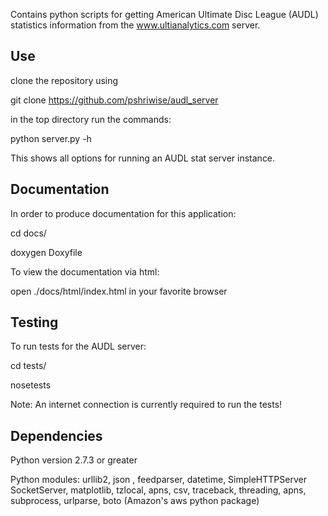 Contains python scripts for getting American Ultimate Disc League (AUDL) statistics information from the www.ultianalytics.com server.

Use
--------------

clone the repository using 

git clone https://github.com/pshriwise/audl_server

in the top directory run the commands:

python server.py -h

This shows all options for running an AUDL stat server instance.

Documentation
--------------

In order to produce documentation for this application:

cd docs/

doxygen Doxyfile

To view the documentation via html:

open ./docs/html/index.html in your favorite browser


Testing
-------

To run tests for the AUDL server:

cd tests/

nosetests

Note: An internet connection is currently required to run the tests!

Dependencies
-------------

Python version 2.7.3 or greater 

Python modules: urllib2, json , feedparser, datetime, SimpleHTTPServer
                SocketServer, matplotlib, tzlocal, apns, csv, traceback,
		threading, apns, subprocess, urlparse, boto (Amazon's aws python package)

